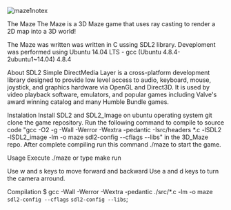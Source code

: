 ![maze1notex](https://github.com/Daveroyz/3D_Maze/assets/124052586/f51e97c5-5e60-4e0a-aa37-48ee9632a17e)


The Maze
The Maze is a 3D Maze game that uses ray casting to render a 2D map into a 3D world!

The Maze was written was written in C ussing SDL2 library. Deveploment was performed using Ubuntu 14.04 LTS - gcc (Ubuntu 4.8.4-2ubuntu1~14.04) 4.8.4

About SDL2
Simple DirectMedia Layer is a cross-platform development library designed to provide low level access to audio, keyboard, mouse, joystick, and graphics hardware via OpenGL and Direct3D. It is used by video playback software, emulators, and popular games including Valve's award winning catalog and many Humble Bundle games.

Instalation
Install SDL2 and SDL2_Image on ubuntu operating system
git clone the game repository.
Run the following command to compile to source code "gcc -O2 -g -Wall -Werror -Wextra -pedantic -Isrc/headers *.c -lSDL2 -lSDL2_image -lm -o maze sdl2-config --cflags --libs" in the 3D_Maze repo.
After complete compiling run this command ./maze to start the game.

Usage
Execute ./maze or type make run

Use w and s keys to move forward and backward 
Use a and d keys to turn the camera arround.

Compilation
$ gcc -Wall -Werror -Wextra -pedantic ./src/*.c -lm -o maze `sdl2-config --cflags` `sdl2-config --libs`;

